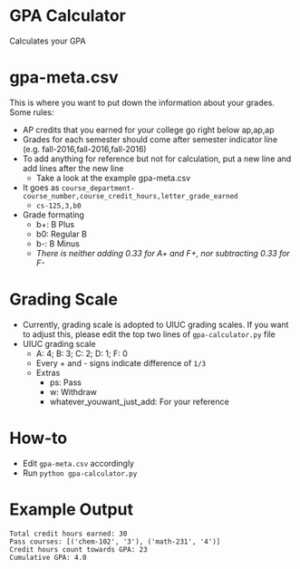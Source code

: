 # GPA Calculator
Calculates your GPA

# gpa-meta.csv
This is where you want to put down the information about your grades.  
Some rules:
- AP credits that you earned for your college go right below ap,ap,ap
- Grades for each semester should come after semester indicator line (e.g. fall-2016,fall-2016,fall-2016)
- To add anything for reference but not for calculation, put a new line and add lines after the new line
	- Take a look at the example gpa-meta.csv
- It goes as `course_department-course_number,course_credit_hours,letter_grade_earned`
	- `cs-125,3,b0`
- Grade formating
	- b+: B Plus
	- b0: Regular B
	- b-: B Minus
	- *There is neither adding 0.33 for A+ and F+, nor subtracting 0.33 for F-*

# Grading Scale
- Currently, grading scale is adopted to UIUC grading scales.  If you want to adjust this, please edit the top two lines of `gpa-calculator.py` file
- UIUC grading scale
	- A: 4; B: 3; C: 2; D: 1; F: 0
	- Every + and - signs indicate difference of `1/3`
	- Extras
		- ps: Pass
		- w: Withdraw
		- whatever_youwant_just_add: For your reference

# How-to
- Edit `gpa-meta.csv` accordingly
- Run `python gpa-calculator.py`

# Example Output
```
Total credit hours earned: 30
Pass courses: [('chem-102', '3'), ('math-231', '4')]
Credit hours count towards GPA: 23
Cumulative GPA: 4.0
```
